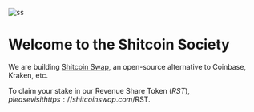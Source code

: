 ![ss](https://github.com/user-attachments/assets/f7c9919f-efd3-412f-a988-ed53d4e2b1b4)

# Welcome to the Shitcoin Society

We are building [Shitcoin Swap](https://www.shitcoinswap.com), an open-source alternative to Coinbase, Kraken, etc.

To claim your stake in our Revenue Share Token ($RST), please visit https://shitcoinswap.com/$RST.
